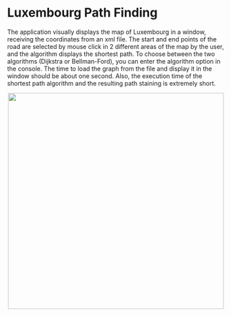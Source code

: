 # Luxembourg Path Finding

The application visually displays the map of Luxembourg in a window, receiving the coordinates from an xml file. The start and end points of the road are selected by mouse click in 2 different areas of the map by the user, and the algorithm displays the shortest path.
To choose between the two algorithms (Dijkstra or Bellman-Ford), you can enter the algorithm option in the console.
The time to load the graph from the file and display it in the window should be about one second.
Also, the execution time of the shortest path algorithm and the resulting path staining is extremely short.

<p align="center">
<img src="first.png" width=500 heigth=300>
</p>
